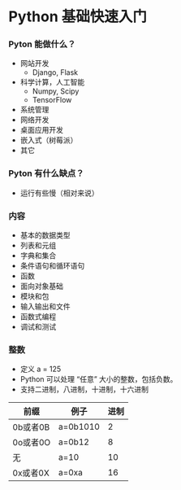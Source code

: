 # Python 基础快速入门

### Pyton 能做什么？
* 网站开发
  - Django, Flask
* 科学计算，人工智能
  - Numpy, Scipy
  - TensorFlow
* 系统管理
* 网络开发
* 桌面应用开发
* 嵌入式（树莓派）
* 其它

### Pyton 有什么缺点？
* 运行有些慢（相对来说）

### 内容
* 基本的数据类型
* 列表和元组
* 字典和集合
* 条件语句和循环语句
* 函数
* 面向对象基础
* 模块和包
* 输入输出和文件
* 函数式编程
* 调试和测试

### 整数
* 定义 a = 125
* Python 可以处理 “任意” 大小的整数，包括负数。
* 支持二进制，八进制，十进制，十六进制

前缀|例子|进制
-|-|-
0b或者0B|a=0b1010|2
0o或者0O|a=0b12|8
无|a=10|10
0x或者0X|a=0xa|16